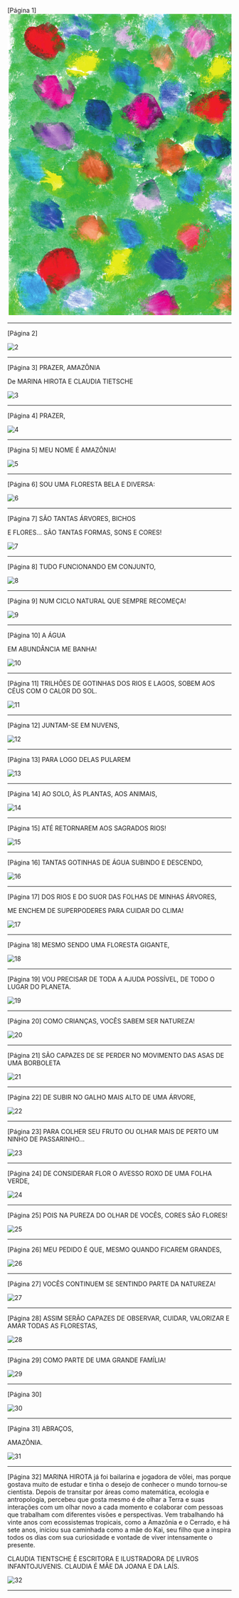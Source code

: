 [Página 1]
![1](./img/page_1-01.jpg)

---

[Página 2]

![2](./img/page_2-01.jpg)

---

[Página 3]
PRAZER,
AMAZÔNIA

De MARINA HIROTA E CLAUDIA TIETSCHE

![3](./img/page_3-01.jpg)

---

[Página 4]
PRAZER,


![4](./img/page_4-01.jpg)

---

[Página 5]
MEU NOME É AMAZÔNIA!


![5](./img/page_5-01.jpg)

---

[Página 6]
SOU UMA FLORESTA
BELA E DIVERSA:


![6](./img/page_6-01.jpg)

---

[Página 7]
SÃO TANTAS
ÁRVORES, BICHOS

E FLORES…
SÃO TANTAS FORMAS, SONS E CORES!


![7](./img/page_7-01.jpg)

---

[Página 8]
TUDO FUNCIONANDO EM CONJUNTO,


![8](./img/page_8-01.jpg)

---

[Página 9]
NUM CICLO NATURAL QUE SEMPRE RECOMEÇA!


![9](./img/page_9-01.jpg)

---

[Página 10]
A ÁGUA

EM ABUNDÂNCIA ME BANHA!


![10](./img/page_10-01.jpg)

---

[Página 11]
TRILHÕES DE GOTINHAS DOS RIOS
E LAGOS, SOBEM AOS CÉUS COM
O CALOR DO SOL.


![11](./img/page_11-01.jpg)

---

[Página 12]
JUNTAM-SE EM NUVENS,


![12](./img/page_12-01.jpg)

---

[Página 13]
PARA LOGO DELAS PULAREM


![13](./img/page_13-01.jpg)

---

[Página 14]
AO SOLO,
	ÀS PLANTAS,
		AOS ANIMAIS,


![14](./img/page_14-01.jpg)

---

[Página 15]
ATÉ RETORNAREM AOS SAGRADOS RIOS!


![15](./img/page_15-01.jpg)

---

[Página 16]
TANTAS GOTINHAS
DE ÁGUA SUBINDO
E DESCENDO,


![16](./img/page_16-01.jpg)

---

[Página 17]
DOS RIOS E DO SUOR DAS FOLHAS
DE MINHAS ÁRVORES,

ME ENCHEM DE SUPERPODERES PARA
CUIDAR DO CLIMA!


![17](./img/page_17-01.jpg)

---

[Página 18]
MESMO SENDO UMA FLORESTA GIGANTE,


![18](./img/page_18-01.jpg)

---

[Página 19]
VOU PRECISAR DE TODA A AJUDA
POSSÍVEL, DE TODO O LUGAR
DO PLANETA.


![19](./img/page_19-01.jpg)

---

[Página 20]
COMO CRIANÇAS, VOCÊS SABEM SER NATUREZA!


![20](./img/page_20-01.jpg)

---

[Página 21]
SÃO CAPAZES DE SE PERDER
NO MOVIMENTO DAS ASAS DE UMA BORBOLETA


![21](./img/page_21-01.jpg)

---

[Página 22]
DE SUBIR NO GALHO MAIS ALTO
DE UMA ÁRVORE,


![22](./img/page_22-01.jpg)

---

[Página 23]
PARA COLHER SEU FRUTO
OU OLHAR MAIS DE PERTO
UM NINHO DE PASSARINHO...


![23](./img/page_23-01.jpg)

---

[Página 24]
DE CONSIDERAR FLOR O AVESSO ROXO
DE UMA FOLHA VERDE,


![24](./img/page_24-01.jpg)

---

[Página 25]
POIS NA PUREZA DO OLHAR
DE VOCÊS, CORES SÃO FLORES!


![25](./img/page_25-01.jpg)

---

[Página 26]
MEU PEDIDO É QUE,
MESMO QUANDO FICAREM GRANDES,


![26](./img/page_26-01.jpg)

---

[Página 27]
VOCÊS CONTINUEM SE SENTINDO
PARTE DA NATUREZA!


![27](./img/page_27-01.jpg)

---

[Página 28]
ASSIM SERÃO CAPAZES
DE OBSERVAR, CUIDAR, VALORIZAR
E AMAR TODAS AS FLORESTAS,


![28](./img/page_28-01.jpg)

---

[Página 29]
COMO PARTE
DE UMA GRANDE FAMÍLIA!


![29](./img/page_29-01.jpg)

---

[Página 30]

![30](./img/page_30-01.jpg)

---

[Página 31]
ABRAÇOS,

AMAZÔNIA.


![31](./img/page_31-01.jpg)

---

[Página 32]
MARINA HIROTA
já foi bailarina e jogadora de
vôlei, mas porque gostava
muito de estudar e tinha o
desejo de conhecer o mundo
tornou-se cientista. Depois
de transitar por áreas como
matemática, ecologia e
antropologia, percebeu que
gosta mesmo é de olhar a Terra
e suas interações com um
olhar novo a cada momento
e colaborar com pessoas que
trabalham com diferentes
visões e perspectivas. Vem
trabalhando há vinte anos com
ecossistemas tropicais, como a
Amazônia e o Cerrado, e há sete
anos, iniciou sua caminhada
como a mãe do Kai, seu filho
que a inspira todos os dias com
sua curiosidade e vontade de
viver intensamente o presente.

CLAUDIA TIENTSCHE
É ESCRITORA E ILUSTRADORA
DE LIVROS INFANTOJUVENIS.
CLAUDIA É MÃE DA JOANA E
DA LAÍS.

![32](./img/page_32-01.jpg)

---

